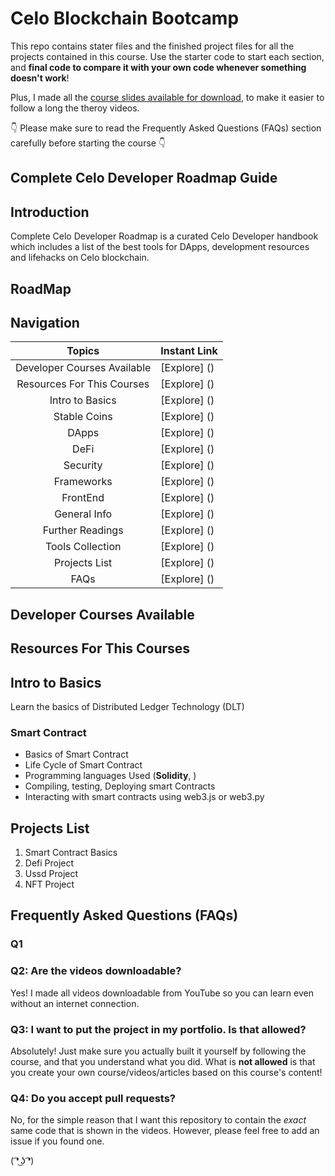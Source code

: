 # Celo Blockchain Bootcamp

This repo contains stater files and the finished project files for all the projects contained in this course.
Use the starter code to start each section, and **final code to compare it with your own code whenever something doesn't work**!

Plus, I made all the [course slides available for download](https://drive.google.com/drive/u/0/folders/1LlZZTZWHAOsLw43ZZYjKIVT0dOgkj102), to make it easier to follow a long the theroy videos.

👇 Please make sure to read the Frequently Asked Questions (FAQs) section carefully before starting the course 👇

## Complete Celo Developer Roadmap Guide

## Introduction

Complete Celo Developer Roadmap is a curated Celo Developer handbook which includes a list of the best tools for DApps, development resources and lifehacks on Celo blockchain.

## RoadMap

## Navigation

|       Topics                         | Instant Link                                                                                                              |
|:------------------------------------:|---------------------------------------------------------------------------------------------------------------------------|
| Developer Courses Available          | [Explore] ()                                                                                                              |
| Resources For This Courses           | [Explore] ()                                                                                                              |
| Intro to Basics                      | [Explore] ()                                                                                                              |
| Stable Coins                         | [Explore] ()                                                                                                              |
| DApps                                | [Explore] ()                                                                                                              |
| DeFi                                 | [Explore] ()                                                                                                              |
| Security                             | [Explore] ()                                                                                                              |
| Frameworks                           | [Explore] ()                                                                                                              |
| FrontEnd                             | [Explore] ()                                                                                                              |
| General Info                         | [Explore] ()                                                                                                              |
| Further Readings                     | [Explore] ()                                                                                                              |
| Tools Collection                     | [Explore] ()                                                                                                              |
| Projects List                        | [Explore] ()                                                                                                              |
| FAQs                                 | [Explore] ()                                                                                                              |

## Developer Courses Available

## Resources For This Courses

## Intro to Basics

Learn the basics of Distributed Ledger Technology (DLT)

### Smart Contract

- Basics of Smart Contract
- Life Cycle of Smart Contract
- Programming languages Used (**Solidity**, )
- Compiling, testing, Deploying smart Contracts
- Interacting with smart contracts using web3.js or web3.py

## Projects List

1. Smart Contract Basics
2. Defi Project
3. Ussd Project
4. NFT Project

## Frequently Asked Questions (FAQs)

### Q1

### Q2: Are the videos downloadable?

Yes! I made all videos downloadable from YouTube so you can learn even without an internet connection.

### Q3: I want to put the project in my portfolio. Is that allowed?

Absolutely! Just make sure you actually built it yourself by following the course, and that you understand what you did. What is **not allowed** is that you create your own course/videos/articles based on this course's content!

### Q4: Do you accept pull requests?

No, for the simple reason that I want this repository to contain the _exact_ same code that is shown in the videos. However, please feel free to add an issue if you found one.

( ͡❛ ͜ʖ ͡❛)
